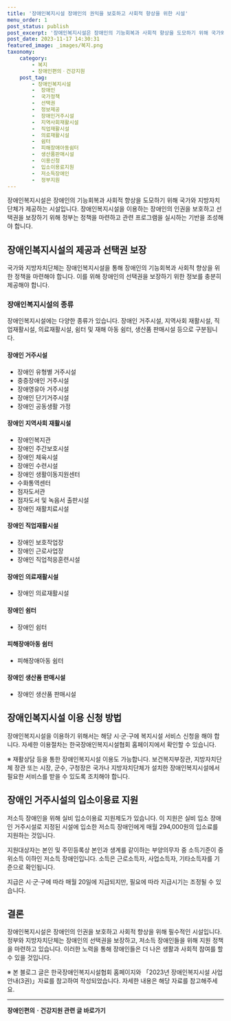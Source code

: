 ```yaml
---
title: '장애인복지시설 장애인의 권익을 보호하고 사회적 향상을 위한 시설'
menu_order: 1
post_status: publish
post_excerpt: '장애인복지시설은 장애인의 기능회복과 사회적 향상을 도모하기 위해 국가와 지방자치단체가 제공하는 시설입니다. 장애인복지시설을 이용하는 장애인의 인권을 보호하고 선택권을 보장하기 위해 정부는 정책을 마련하고 관련 프로그램을 실시하는 기반을 조성해야 합니다.'
post_date: 2023-11-17 14:30:31
featured_image: _images/복지.png
taxonomy:
    category:
        - 복지
        - 장애인편의ㆍ건강지원
    post_tag:
        - 장애인복지시설
        -  장애인
        -  국가정책
        -  선택권
        -  정보제공
        -  장애인거주시설
        -  지역사회재활시설
        -  직업재활시설
        -  의료재활시설
        -  쉼터
        -  피해장애아동쉼터
        -  생산품판매시설
        -  이용신청
        -  입소이용료지원
        -  저소득장애인
        -  정부지원
---
```



장애인복지시설은 장애인의 기능회복과 사회적 향상을 도모하기 위해 국가와 지방자치단체가 제공하는 시설입니다. 장애인복지시설을 이용하는 장애인의 인권을 보호하고 선택권을 보장하기 위해 정부는 정책을 마련하고 관련 프로그램을 실시하는 기반을 조성해야 합니다.

## 장애인복지시설의 제공과 선택권 보장

국가와 지방자치단체는 장애인복지시설을 통해 장애인의 기능회복과 사회적 향상을 위한 정책을 마련해야 합니다. 이를 위해 장애인의 선택권을 보장하기 위한 정보를 충분히 제공해야 합니다.

### 장애인복지시설의 종류

장애인복지시설에는 다양한 종류가 있습니다. 장애인 거주시설, 지역사회 재활시설, 직업재활시설, 의료재활시설, 쉼터 및 재해 아동 쉼터, 생산품 판매시설 등으로 구분됩니다.

#### 장애인 거주시설

- 장애인 유형별 거주시설
- 중증장애인 거주시설
- 장애영유아 거주시설
- 장애인 단기거주시설
- 장애인 공동생활 가정

#### 장애인 지역사회 재활시설

- 장애인복지관
- 장애인 주간보호시설
- 장애인 체육시설
- 장애인 수련시설
- 장애인 생활이동지원센터
- 수화통역센터
- 점자도서관
- 점자도서 및 녹음서 출판시설
- 장애인 재활치료시설

#### 장애인 직업재활시설

- 장애인 보호작업장
- 장애인 근로사업장
- 장애인 직업적응훈련시설

#### 장애인 의료재활시설

- 장애인 의료재활시설

#### 장애인 쉼터

- 장애인 쉼터

#### 피해장애아동 쉼터

- 피해장애아동 쉼터

#### 장애인 생산품 판매시설

- 장애인 생산품 판매시설

## 장애인복지시설 이용 신청 방법

장애인복지시설을 이용하기 위해서는 해당 시·군·구에 복지시설 서비스 신청을 해야 합니다. 자세한 이용절차는 한국장애인복지시설협회 홈페이지에서 확인할 수 있습니다.

※ 재활상담 등을 통한 장애인복지시설 이용도 가능합니다. 보건복지부장관, 지방자치단체 장관 또는 시장, 군수, 구청장은 국가나 지방자치단체가 설치한 장애인복지시설에서 필요한 서비스를 받을 수 있도록 조치해야 합니다.

## 장애인 거주시설의 입소이용료 지원

저소득 장애인을 위해 실비 입소이용료 지원제도가 있습니다. 이 지원은 실비 입소 장애인 거주시설로 지정된 시설에 입소한 저소득 장애인에게 매월 294,000원의 입소료를 지원하는 것입니다.

지원대상자는 본인 및 주민등록상 본인과 생계를 같이하는 부양의무자 중 소득기준이 중위소득 이하인 저소득 장애인입니다. 소득은 근로소득자, 사업소득자, 기타소득자를 기준으로 확인됩니다.

지급은 시·군·구에 따라 매월 20일에 지급되지만, 필요에 따라 지급시기는 조정될 수 있습니다.

## 결론

장애인복지시설은 장애인의 인권을 보호하고 사회적 향상을 위해 필수적인 시설입니다. 정부와 지방자치단체는 장애인의 선택권을 보장하고, 저소득 장애인들을 위해 지원 정책을 마련하고 있습니다. 이러한 노력을 통해 장애인들은 더 나은 생활과 사회적 참여를 할 수 있을 것입니다.

※ 본 블로그 글은 한국장애인복지시설협회 홈페이지와 「2023년 장애인복지시설 사업안내(3권)」자료를 참고하여 작성되었습니다. 자세한 내용은 해당 자료를 참고해주세요.
<!-- wp:separator -->
<hr class="wp-block-separator has-alpha-channel-opacity"/>
<!-- /wp:separator -->

<!-- wp:group {"backgroundColor":"base","layout":{"type":"constrained"}} -->
<div class="wp-block-group has-base-background-color has-background"><!-- wp:paragraph {"align":"center","fontSize":"medium"} -->
<p class="has-text-align-center has-large-font-size"><strong>장애인편의ㆍ건강지원 관련 글 바로가기</strong></p>
<!-- /wp:paragraph -->


<!-- wp:latest-posts
{"categories":[{"id":22809,"count":19,"description":"","link":"https://uknowlaw.com/category/%ec%9e%a5%ec%95%a0%ec%9d%b8%ed%8e%b8%ec%9d%98%e3%86%8d%ea%b1%b4%ea%b0%95%ec%a7%80%ec%9b%90/","name":"장애인편의ㆍ건강지원","slug":"장애인편의ㆍ건강지원","taxonomy":"category","parent":0,"meta":[],"_links":{"self":[{"href":"https://uknowlaw.com/wp-json/wp/v2/categories/22809"}],"collection":[{"href":"https://uknowlaw.com/wp-json/wp/v2/categories"}],"about":[{"href":"https://uknowlaw.com/wp-json/wp/v2/taxonomies/category"}],"wp:post_type":[{"href":"https://uknowlaw.com/wp-json/wp/v2/posts?categories=22809"}],"curies":[{"name":"wp","href":"https://api.w.org/{rel}","templated":true}]}}],"postsToShow":100,"excerptLength":28,"postLayout":"grid","columns":2,"featuredImageAlign":"left","featuredImageSizeSlug":"large","fontSize":"small"} /--></div>
<!-- /wp:group -->